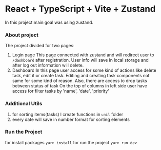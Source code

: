 # React + TypeScript + Vite + Zustand

In this project main goal was using zustand.

### About project

The project divided for two pages:
1. Login page
   This page connected with zustand and will redirect user to `/dashboard` after registration.
   User info will save in local storage and after log out information will delete. 
2. Dashboard
   In this page user access for some kind of actions like delete task, edit it or create task. 
   Editing and creating task components not same for some kind of reason.
   Also, there are access to drop tasks between status of task
   On the top of columns in left side user have access for filter tasks by 'name', 'date', 'priority'
### Additional Utils
1. for sorting items(tasks) I create functions in `unil` folder
2. every date will save in number format for sorting elements 



### Run the Project
for install packages `yarn install`
for run the project `yarn run dev`

